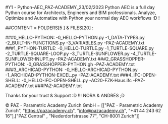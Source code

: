 #Y1 - Python-AEC_PAZ-ACADEMY_23/02/2023
	Python AEC is a full day Python course for Architects, Engineers and BIM professionals.
	Analyze, Optimize and Automatize with Python your normal day AEC workflows :D !

##CONTENT = FOLDERS[5 ] & FILES[20] :

###0_HELLO-PYTHON:
	-0_HELLO-PYTHON.py
	-1_DATA-TYPES.py
	-2_BUILT-IN-FUNCTIONS.py
	-3_VARIABLES.py
	-PAZ-ACADEMY.txt
###1_PYTHON-TURTLE:
	-0_HELLO-TURTLE.py
	-1_TURTLE-SQUARE.py
	-2_TURTLE-SQUARE-LOOP.py
	-3_TURTLE-SUNFLOWER.py
	-4_TURTLE-SUNFLOWER-INUPT.py
	-PAZ-ACADEMY.txt
###2_GRASSHOPPER-PYTHON:
	-0_GRASSHOPPER-PYTHON.gh
	-PAZ-ACADEMY.txt
###3_ARCHICAD-PYTHON:
	-0_HELLO-ARCHICAD-PYTHON.py
	-1_ARCHICAD-PYTHON-EXCEL.py
	-PAZ-ACADEMY.txt
###4_IFC-OPEN-SHELL:
	-0_HELLO-IFC-OPEN-SHELL.py
	-AC20-FZK-Haus.ifc
	-PAZ-ACADEMY.txt
###PAZ-ACADEMY.txt

Thanks for your trust & Support :D !!!
NÓRA & ANDRÉS ;D

© PAZ - Parametric Academy Zurich GmbH = [["PAZ - Parametric Academy Zurich", "https://pazacademy.ch", "info@pazacademy.ch", "+41 44 243 62 16"],["PAZ Central" , "Niederdorfstrasse 77", "CH-8001 Zurich"]]
